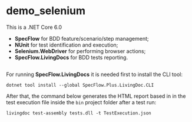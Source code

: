 # demo_selenium

This is a .NET Core 6.0

-   **SpecFlow**  for BDD feature/scenario/step management;
-   **NUnit**  for test identification and execution;
-   **Selenium.WebDriver**  for performing browser actions;
-   **SpecFlow.LivingDocs**  for BDD tests reporting.

##

For running **SpecFlow.LivingDocs** it is needed first to install the CLI tool:

`dotnet tool install --global SpecFlow.Plus.LivingDoc.CLI `

After that, the command below generates the HTML report based in in the test execution file inside the `bin` project folder after a test run:

` livingdoc test-assembly tests.dll -t TestExecution.json `
